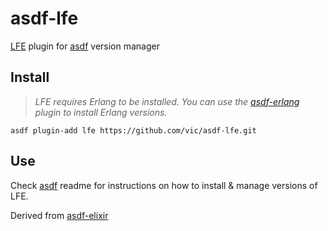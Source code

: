 # asdf-lfe

[LFE](https://github.com/rvirding/lfe/) plugin for [asdf](https://github.com/asdf-vm/asdf) version manager

## Install

> *LFE requires Erlang to be installed. You can use the [asdf-erlang](https://github.com/asdf-vm/asdf-erlang) plugin to install Erlang versions.*

```
asdf plugin-add lfe https://github.com/vic/asdf-lfe.git
```

## Use

Check [asdf](https://github.com/asdf-vm/asdf) readme for instructions on how to install & manage versions of LFE.


Derived from [asdf-elixir](https://github.com/asdf-vm/asdf-elixir)
